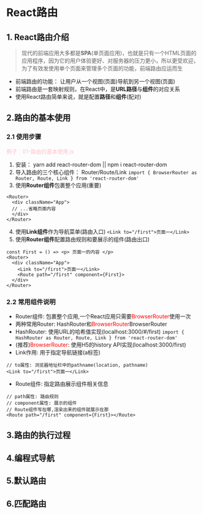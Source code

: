 # React路由
## 1. React路由介绍
> 现代的前端应用大多都是**SPA**(单页面应用)，也就是只有一个HTML页面的应用程序，因为它的用户体验更好、对服务器的压力更小，所以更受欢迎，为了有效发使用单个页面来管理多个页面的功能，前端路由应运而生

* 前端路由的功能： 让用户从一个视图(页面)导航到另一个视图(页面)
* 前端路由是一套映射规则，在React中，是**URL路径**与**组件**的对应关系
* 使用React路由简单来说，就是配置**路径**和**组件**(配对)
## 2.路由的基本使用
### 2.1 使用步骤
<font color=pink>例子：01-路由的基本使用.js</font>

1. 安装： yarn add react-router-dom || npm i react-router-dom
2. 导入路由的三个核心组件： Router/Route/Link
`import { BrowserRouter as Router, Route, Link } from 'react-router-dom'`
3. 使用**Router组件**包裹整个应用(重要)
```
<Router>
  <div className="App">
  // ...省略页面内容
  </div>
</Router>
```
4. 使用**Link组件**作为导航菜单(路由入口)
`<Link to="/first">页面一</Link>`
5. 使用**Router组件**配置路由规则和要展示的组件(路由出口)
```
const First = () => <p> 页面一的内容 </p>
<Router>
  <div className="App">
    <Link to="/first">页面一</Link>
    <Route path="/first" component={First}>
  </div>
</Router>
```
### 2.2 常用组件说明
* Router组件: 包裹整个应用,一个React应用只需要<font color=red>BrowserRouter</font>使用一次</font>
* 两种常用Router: HashRouter和<font color=red>BrowserRouter</font>BrowserRouter</font>
* HashRouter: 使用URL的哈希值实现(localhost:3000/#/first)
`import { HashRouter as Router, Route, Link } from 'react-router-dom'`
* (推荐)<font color=red>BrowserRouter</font>: 使用H5的history API实现(localhost:3000/first)
* Link作用: 用于指定导航链接(a标签)
```
// to属性: 浏览器地址栏中的pathname(location, pathname)
<Link to="/first">页面一</Link>
```
* Route组件: 指定路由展示组件相关信息
```
// path属性: 路由规则
// component属性: 展示的组件
// Route组件写在哪,渲染出来的组件就展示在那
<Route path="/first" component={First}></Route>
```
## 3.路由的执行过程
## 4.编程式导航
## 5.默认路由
## 6.匹配路由